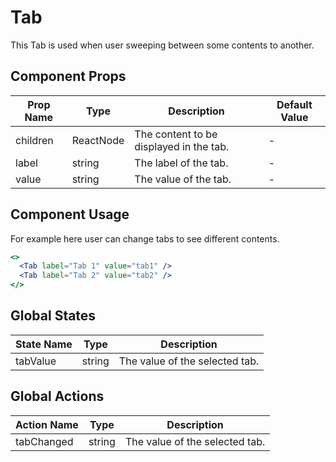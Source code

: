 # Tab

This Tab is used when user sweeping between some contents to another.

## Component Props

| Prop Name | Type      | Description                             | Default Value |
| --------- | --------- | --------------------------------------- | ------------- |
| children  | ReactNode | The content to be displayed in the tab. | -             |
| label     | string    | The label of the tab.                   | -             |
| value     | string    | The value of the tab.                   | -             |

## Component Usage

For example here user can change tabs to see different contents.

```jsx
<>
  <Tab label="Tab 1" value="tab1" />
  <Tab label="Tab 2" value="tab2" />
</>
```

## Global States

| State Name | Type   | Description                    |
| ---------- | ------ | ------------------------------ |
| tabValue   | string | The value of the selected tab. |

## Global Actions

| Action Name | Type   | Description                    |
| ----------- | ------ | ------------------------------ |
| tabChanged  | string | The value of the selected tab. |
